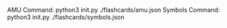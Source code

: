 AMU Command: python3 init.py ./flashcards/amu.json
Symbols Command: python3 init.py ./flashcards/symbols.json
